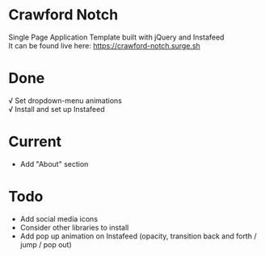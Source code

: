 # Crawford Notch
Single Page Application Template built with jQuery and Instafeed <br />
It can be found live here: https://crawford-notch.surge.sh

# Done
√ Set dropdown-menu animations <br />
√ Install and set up Instafeed <br />
# Current
- Add "About" section

# Todo
- Add social media icons
- Consider other libraries to install
- Add pop up animation on Instafeed (opacity, transition back and forth / jump / pop out)
